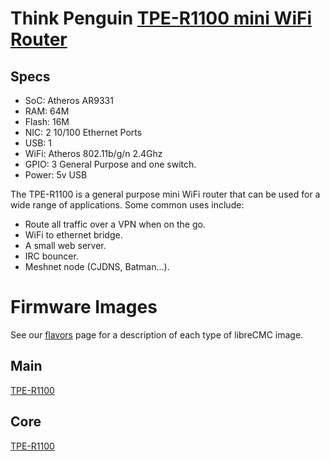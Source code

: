 # Think Penguin [TPE-R1100 mini WiFi Router](https://www.thinkpenguin.com/gnu-linux/free-software-wireless-n-mini-vpn-router-tpe-r1100)

## Specs

* SoC: Atheros AR9331
* RAM: 64M
* Flash: 16M
* NIC: 2 10/100 Ethernet Ports
* USB: 1
* WiFi: Atheros 802.11b/g/n 2.4Ghz
* GPIO: 3 General Purpose and one switch.
* Power: 5v USB

The TPE-R1100 is a general purpose mini WiFi router
that can be used for a wide range of applications. 
Some common uses include:

* Route all traffic over a VPN when on the go.
* WiFi to ethernet bridge.
* A small web server.
* IRC bouncer.
* Meshnet node (CJDNS, Batman...).


# Firmware Images

See our [flavors](https://librecmc.org/flavors.html) page for a description of each type of libreCMC image.

## Main

[TPE-R1100](https://librecmc.org/librecmc/downloads/snapshots/current/main/ar71xx/generic/librecmc-ar71xx-generic-tpe-r1100-squashfs-sysupgrade.bin)

## Core

[TPE-R1100](https://librecmc.org/librecmc/downloads/snapshots/current/core/ar71xx/generic/librecmc-ar71xx-generic-tpe-r1100-squashfs-sysupgrade.bin)
